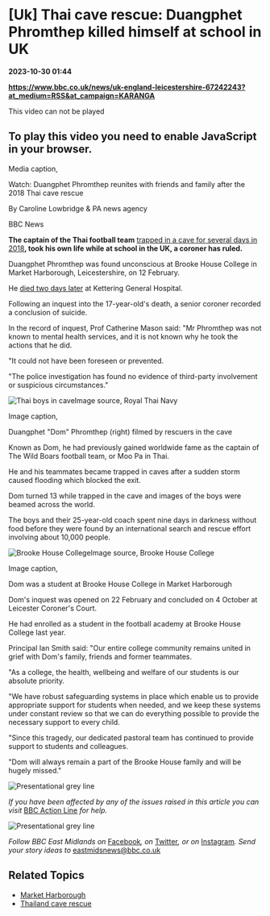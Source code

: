# [Uk] Thai cave rescue: Duangphet Phromthep killed himself at school in UK

**2023-10-30 01:44**

**https://www.bbc.co.uk/news/uk-england-leicestershire-67242243?at_medium=RSS&at_campaign=KARANGA**

This video can not be played

To play this video you need to enable JavaScript in your browser.
-----------------------------------------------------------------

Media caption,

Watch: Duangphet Phromthep reunites with friends and family after the 2018 Thai cave rescue

By Caroline Lowbridge & PA news agency

BBC News

**The captain of the Thai football team** [trapped in a cave for several days in 2018](https://www.bbc.co.uk/news/world-asia-44791998)**, took his own life while at school in the UK, a coroner has ruled.**

Duangphet Phromthep was found unconscious at Brooke House College in Market Harborough, Leicestershire, on 12 February.

He [died two days later](https://www.bbc.co.uk/news/world-asia-64646039) at Kettering General Hospital.

Following an inquest into the 17-year-old's death, a senior coroner recorded a conclusion of suicide.

In the record of inquest, Prof Catherine Mason said: "Mr Phromthep was not known to mental health services, and it is not known why he took the actions that he did.

"It could not have been foreseen or prevented.

"The police investigation has found no evidence of third-party involvement or suspicious circumstances."

![Thai boys in cave](https://ichef.bbci.co.uk/news/976/cpsprodpb/E513/production/_128634685_p06df1x4.jpg)Image source, Royal Thai Navy

Image caption,

Duangphet "Dom" Phromthep (right) filmed by rescuers in the cave

Known as Dom, he had previously gained worldwide fame as the captain of The Wild Boars football team, or Moo Pa in Thai.

He and his teammates became trapped in caves after a sudden storm caused flooding which blocked the exit.

Dom turned 13 while trapped in the cave and images of the boys were beamed across the world.

The boys and their 25-year-old coach spent nine days in darkness without food before they were found by an international search and rescue effort involving about 10,000 people.

![Brooke House College](https://ichef.bbci.co.uk/news/976/cpsprodpb/13348/production/_131546687_brookhousecollege.jpg)Image source, Brooke House College

Image caption,

Dom was a student at Brooke House College in Market Harborough

Dom's inquest was opened on 22 February and concluded on 4 October at Leicester Coroner's Court.

He had enrolled as a student in the football academy at Brooke House College last year.

Principal Ian Smith said: "Our entire college community remains united in grief with Dom's family, friends and former teammates.

"As a college, the health, wellbeing and welfare of our students is our absolute priority.

"We have robust safeguarding systems in place which enable us to provide appropriate support for students when needed, and we keep these systems under constant review so that we can do everything possible to provide the necessary support to every child.

"Since this tragedy, our dedicated pastoral team has continued to provide support to students and colleagues.

"Dom will always remain a part of the Brooke House family and will be hugely missed."

![Presentational grey line](https://ichef.bbci.co.uk/news/464/cpsprodpb/5CA5/production/_98171732_line976.jpg)

_If you have been affected by any of the issues raised in this article you can visit_ [BBC Action Line](https://www.bbc.co.uk/programmes/articles/4WLs5NlwrySXJR2n8Snszdg/information-and-support-suicide-feelings-of-despair) _for help._

![Presentational grey line](https://ichef.bbci.co.uk/news/464/cpsprodpb/5CA5/production/_98171732_line976.jpg)

_Follow BBC East Midlands on_ [Facebook](https://www.facebook.com/bbceastmids/)_, on_ [Twitter](https://twitter.com/bbcemt)_, or on_ [Instagram](https://www.instagram.com/bbceastmidlands/)_. Send your story ideas to_ [eastmidsnews@bbc.co.uk](mailto:eastmidsnews@bbc.co.uk)

Related Topics
--------------

*   [Market Harborough](https://www.bbc.co.uk/news/topics/ce1qrvlexqpt)
*   [Thailand cave rescue](https://www.bbc.co.uk/news/topics/cnrxwmw1dzkt)